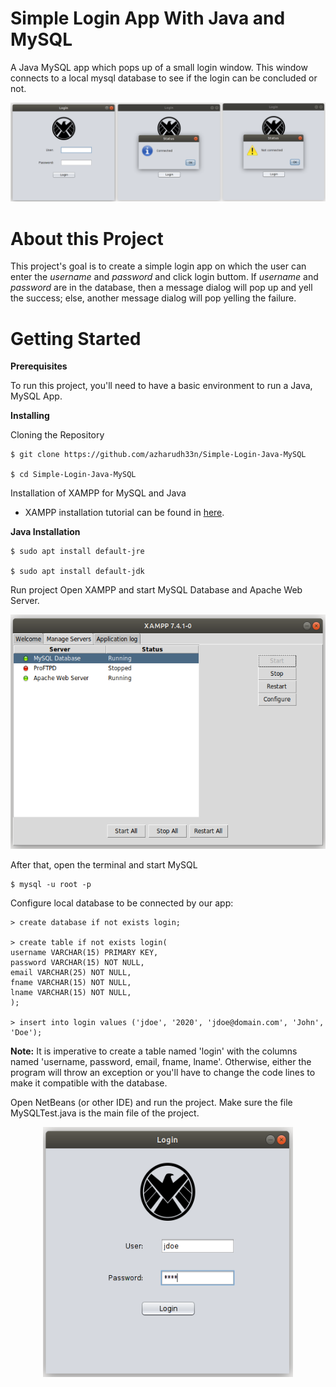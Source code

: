 # Simple Login App With Java and MySQL

A Java MySQL app which pops up of a small login window. This window connects to a local mysql database to see if the login can be concluded or not.

![](Screenshot.png)

# About this Project

This project's goal is to create a simple login app on which the user can enter the *username* and *password* and click login buttom. If *username* and *password* are in the database, then a message dialog will pop up and yell the success; else, another message dialog will pop yelling the failure.

# Getting Started

**Prerequisites**

To run this project, you'll need to have a basic environment to run a Java, MySQL App.

**Installing**

Cloning the Repository

    $ git clone https://github.com/azharudh33n/Simple-Login-Java-MySQL

    $ cd Simple-Login-Java-MySQL
  
Installation of XAMPP for MySQL and Java

- XAMPP installation tutorial can be found in [here](https://www.edivaldobrito.com.br/como-instalar-o-xampp-no-linux/).

**Java Installation**

    $ sudo apt install default-jre
    
    $ sudo apt install default-jdk

Run project
Open XAMPP and start MySQL Database and Apache Web Server. 

<p align="center">
  <img width="531" height="375" src="ScreenshotXAMPP.png">
</p>

After that, open the terminal and start MySQL

    $ mysql -u root -p

Configure local database to be connected by our app:

    > create database if not exists login;
    
    > create table if not exists login(
    username VARCHAR(15) PRIMARY KEY,
    password VARCHAR(15) NOT NULL,
    email VARCHAR(25) NOT NULL,
    fname VARCHAR(15) NOT NULL,
    lname VARCHAR(15) NOT NULL,
    );
    
    > insert into login values ('jdoe', '2020', 'jdoe@domain.com', 'John', 'Doe');

**Note:** It is imperative to create a table named 'login' with the columns named 'username, password, email, fname, lname'. Otherwise, either the program will throw an exception or you'll have to change the code lines to make it compatible with the database.

Open NetBeans (or other IDE) and run the project. Make sure the file MySQLTest.java is the main file of the project.

<p align="center">
<img width="400" height="400" src="Screenshotjdoe.png">
</p>
